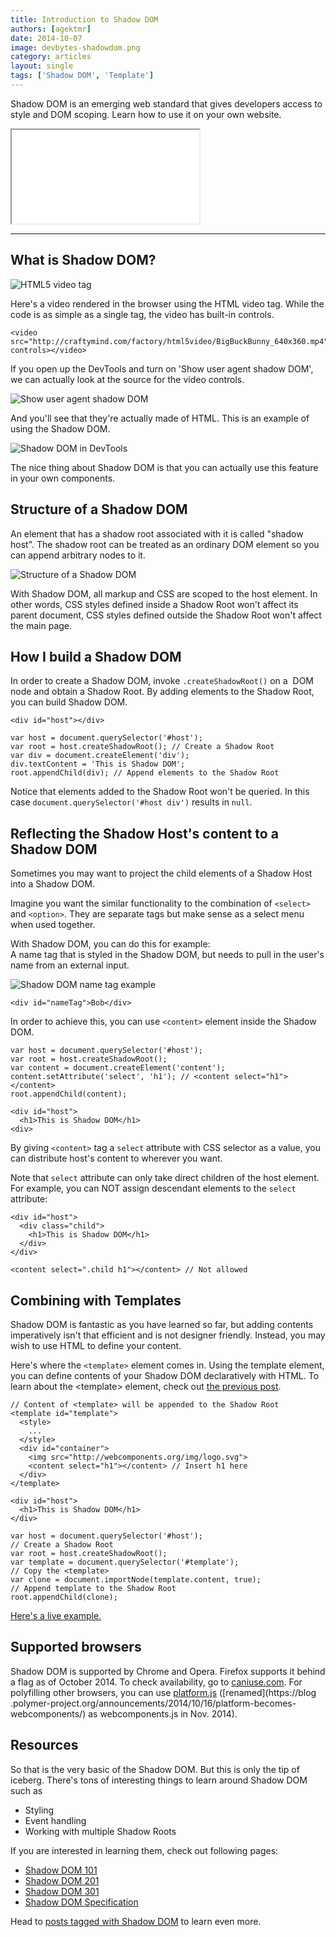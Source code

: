 ```yaml
---
title: Introduction to Shadow DOM
authors: [agektmr]
date: 2014-10-07
image: devbytes-shadowdom.png
category: articles
layout: single
tags: ['Shadow DOM', 'Template']
---
```

Shadow DOM is an emerging web standard that gives developers access to style and
DOM scoping. Learn how to use it on your own website.  

<!-- Read more -->

<div class="video-wrap">
  <iframe src="//www.youtube.com/embed/Is4FZxKGqqk"></iframe>
</div>

---

## What is Shadow DOM?

![HTML5 video tag](/img/stories/shadowdom-video.png)

Here's a video rendered in the browser using the HTML video tag. While the code
is as simple as a single tag, the video has built-in controls.

```
<video src="http://craftymind.com/factory/html5video/BigBuckBunny_640x360.mp4" controls></video>
```

If you open up the DevTools and turn on 'Show user agent shadow DOM', we can
actually look at the source for the video controls.

![Show user agent shadow DOM](/img/stories/shadowdom-settings.png)

And you'll see that they're actually made of HTML. This is an example of using
the Shadow DOM.

![Shadow DOM in DevTools](/img/stories/shadowdom-devtools.png)

The nice thing about Shadow DOM is that you can actually use this feature in
your own components.

## Structure of a Shadow DOM

An element that has a shadow root associated with it is called "shadow host".
The shadow root can be treated as an ordinary DOM element so you can append
arbitrary nodes to it.

![Structure of a Shadow DOM](/img/stories/shadowdom-architecture.png)

With Shadow DOM, all markup and CSS are scoped to the host element. In other
words, CSS styles defined inside a Shadow Root won't affect its parent document,
CSS styles defined outside the Shadow Root won't affect the main page.

## How I build a Shadow DOM
In order to create a Shadow DOM, invoke `.createShadowRoot()` on a  DOM node and
obtain a Shadow Root. By adding elements to the Shadow Root, you can build
Shadow DOM.

```
<div id="host"></div>
```
```
var host = document.querySelector('#host');
var root = host.createShadowRoot(); // Create a Shadow Root
var div = document.createElement('div');
div.textContent = 'This is Shadow DOM';
root.appendChild(div); // Append elements to the Shadow Root 
```

Notice that elements added to the Shadow Root won't be queried. In this case
`document.querySelector('#host div')` results in `null`.

## Reflecting the Shadow Host's content to a Shadow DOM

Sometimes you may want to project the child elements of a Shadow Host into a
Shadow DOM.

Imagine you want the similar functionality to the combination of `<select>` and
`<option>`. They are separate tags but make sense as a select menu when used
together.

With Shadow DOM, you can do this for example:  
A name tag that is styled in the Shadow DOM, but needs to pull in the user's
name from an external input.

![Shadow DOM name tag example](/img/stories/shadowdom-content.png)

```
<div id="nameTag">Bob</div>
```

In order to achieve this, you can use `<content>` element inside the Shadow DOM.  

```
var host = document.querySelector('#host');
var root = host.createShadowRoot();
var content = document.createElement('content');
content.setAttribute('select', 'h1'); // <content select="h1"></content>
root.appendChild(content);
```
```
<div id="host">
  <h1>This is Shadow DOM</h1>
<div>
```

By giving `<content>` tag a `select` attribute with CSS selector as a value, you
can distribute host's content to wherever you want.

Note that `select` attribute can only take direct children of the host element.
For example, you can NOT assign descendant elements to the `select` attribute:

```
<div id="host">
  <div class="child">
    <h1>This is Shadow DOM</h1>
  </div>
</div>

<content select=".child h1"></content> // Not allowed
```

## Combining with Templates

Shadow DOM is fantastic as you have learned so far, but adding contents
imperatively isn't that efficient and is not designer friendly. Instead, you may
wish to use HTML to define your content.

Here's where the `<template>` element comes in. Using the template element, you
can define contents of your Shadow DOM declaratively with HTML. To learn about
the &lt;template&gt; element, check out [the previous
post](http://webcomponents.org/articles/introduction-to-template-element/).

```
// Content of <template> will be appended to the Shadow Root
<template id="template">
  <style>
    ...
  </style>
  <div id="container">
    <img src="http://webcomponents.org/img/logo.svg">
    <content select="h1"></content> // Insert h1 here
  </div>
</template>

<div id="host">
  <h1>This is Shadow DOM</h1>
</div>
```
```
var host = document.querySelector('#host');
// Create a Shadow Root
var root = host.createShadowRoot();
var template = document.querySelector('#template');
// Copy the <template>
var clone = document.importNode(template.content, true);
// Append template to the Shadow Root
root.appendChild(clone);
```

[Here's a live example.](http://jsbin.com/bahera/4/edit?html,js,output)  

## Supported browsers

Shadow DOM is supported by Chrome and Opera. Firefox supports it behind a flag
as of October 2014. To check availability, go to
[caniuse.com](http://caniuse.com/#search=components). For
polyfilling other browsers, you can use
[platform.js](https://github.com/polymer/platform) ([renamed](https://blog
.polymer-project.org/announcements/2014/10/16/platform-becomes-webcomponents/)
as webcomponents.js in Nov. 2014).

## Resources

So that is the very basic of the Shadow DOM. But this is only the tip of
iceberg. There's tons of interesting things to learn around Shadow DOM such as

* Styling
* Event handling
* Working with multiple Shadow Roots

If you are interested in learning them, check out following pages:

* [Shadow DOM 101](http://goo.gl/1cxTS7)
* [Shadow DOM 201](http://www.html5rocks.com/tutorials/webcomponents/shadowdom-201/)
* [Shadow DOM 301](http://www.html5rocks.com/tutorials/webcomponents/shadowdom-301/)
* [Shadow DOM Specification](http://www.w3.org/TR/shadow-dom/)

Head to [posts tagged with Shadow DOM](http://webcomponents.org/tags/shadow-dom/)
to learn even more.
